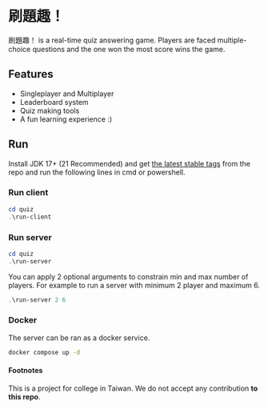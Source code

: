 # 刷題趣！

刷題趣！ is a real-time quiz answering game. Players are faced multiple-choice questions and the one won the most score wins the game.

## Features

- Singleplayer and Multiplayer
- Leaderboard system
- Quiz making tools
- A fun learning experience :)

## Run

Install JDK 17+ (21 Recommended) and get [the latest stable tags](https://github.com/CarrieForle/quiz/tags) from the repo and run the following lines in cmd or powershell.

### Run client

```powershell
cd quiz
.\run-client
```

### Run server

```powershell
cd quiz
.\run-server
```

You can apply 2 optional arguments to constrain min and max number of players. For example to run a server with minimum 2 player and maximum 6.

```powershell
.\run-server 2 6
```

### Docker

The server can be ran as a docker service.

```bash
docker compose up -d
```

#### Footnotes

This is a project for college in Taiwan. We do not accept any contribution **to this repo**.
